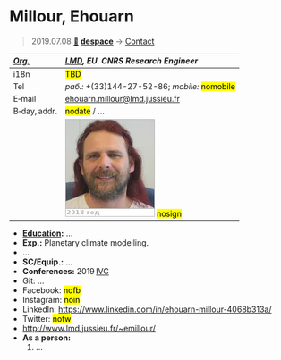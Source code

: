 # Millour, Ehouarn
> 2019.07.08 **[🚀](../index/index.md) [despace](index.md)** → [Contact](contact.md)

|*[Org.](contact.md)*|*[LMD](lmd.md), EU. CNRS Research Engineer*|
|:--|:--|
|i18n| <mark>TBD</mark> |
|Tel|*раб.:* +(33)144-27-52-86; *mobile:* <mark>nomobile</mark> |
|E‑mail| <ehouarn.millour@lmd.jussieu.fr> |
|B‑day, addr.| <mark>nodate</mark> / … |
|| [![](f/contact/m/millour_001_photo_thumb.jpg)](f/contact/m/millour_001_photo.jpg) <mark>nosign</mark> |

   - **[Education](edu.md):** …
   - **Exp.:** Planetary climate modelling.
   - …
   - **SC/Equip.:** …
   - **Conferences:** 2019 [IVC](ivc_2019.md)
   - Git: …
   - Facebook: <mark>nofb</mark>
   - Instagram: <mark>noin</mark>
   - LinkedIn: <https://www.linkedin.com/in/ehouarn-millour-4068b313a/>
   - Twitter: <mark>notw</mark>
   - <http://www.lmd.jussieu.fr/~emillour/>
   - **As a person:**
      1. …
